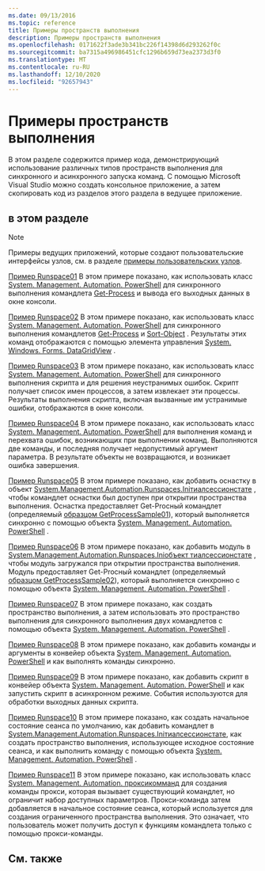 ```yaml
---
ms.date: 09/13/2016
ms.topic: reference
title: Примеры пространств выполнения
description: Примеры пространств выполнения
ms.openlocfilehash: 0171622f3ade3b341bc226f14398d6d293262f0c
ms.sourcegitcommit: ba7315a496986451cfc1296b659d73ea2373d3f0
ms.translationtype: MT
ms.contentlocale: ru-RU
ms.lasthandoff: 12/10/2020
ms.locfileid: "92657943"
---
```

# <a name="runspace-samples"></a>Примеры пространств выполнения

В этом разделе содержится пример кода, демонстрирующий использование различных типов пространств выполнения для синхронного и асинхронного запуска команд. С помощью Microsoft Visual Studio можно создать консольное приложение, а затем скопировать код из разделов этого раздела в ведущее приложение.

## <a name="in-this-section"></a>в этом разделе

> [!NOTE]
> Примеры ведущих приложений, которые создают пользовательские интерфейсы узлов, см. в разделе [примеры пользовательских узлов](./custom-host-samples.md).

 [Пример Runspace01](./runspace01-sample.md) В этом примере показано, как использовать класс [System. Management. Automation. PowerShell](/dotnet/api/system.management.automation.powershell) для синхронного выполнения командлета [Get-Process](/powershell/module/Microsoft.PowerShell.Management/Get-Process) и вывода его выходных данных в окне консоли.

 [Пример Runspace02](./runspace02-sample.md) В этом примере показано, как использовать класс [System. Management. Automation. PowerShell](/dotnet/api/system.management.automation.powershell) для синхронного выполнения командлетов [Get-Process](/powershell/module/Microsoft.PowerShell.Management/Get-Process) и [Sort-Object](/powershell/module/Microsoft.PowerShell.Utility/Sort-Object) . Результаты этих команд отображаются с помощью элемента управления [System. Windows. Forms. DataGridView](/dotnet/api/System.Windows.Forms.DataGridView) .

 [Пример Runspace03](./runspace03-sample.md) В этом примере показано, как использовать класс [System. Management. Automation. PowerShell](/dotnet/api/system.management.automation.powershell) для синхронного выполнения скрипта и для решения неустранимых ошибок. Скрипт получает список имен процессов, а затем извлекает эти процессы. Результаты выполнения скрипта, включая вызванные им устранимые ошибки, отображаются в окне консоли.

 [Пример Runspace04](./runspace04-sample.md) В этом примере показано, как использовать класс [System. Management. Automation. PowerShell](/dotnet/api/system.management.automation.powershell) для выполнения команд и перехвата ошибок, возникающих при выполнении команд. Выполняются две команды, и последняя получает недопустимый аргумент параметра. В результате объекты не возвращаются, и возникает ошибка завершения.

 [Пример Runspace05](./runspace05-sample.md) В этом примере показано, как добавить оснастку в объект [System.Management.Automation.Runspaces.Iniтиалсессионстате](/dotnet/api/System.Management.Automation.Runspaces.InitialSessionState) , чтобы командлет оснастки был доступен при открытии пространства выполнения. Оснастка предоставляет Get-Procный командлет (определяемый [образцом GetProcessSample01](../cmdlet/getprocesssample01-sample.md)), который выполняется синхронно с помощью объекта [System. Management. Automation. PowerShell](/dotnet/api/system.management.automation.powershell) .

 [Пример Runspace06](./runspace06-sample.md) В этом примере показано, как добавить модуль в [System.Management.Automation.Runspaces.Iniобъект тиалсессионстате](/dotnet/api/System.Management.Automation.Runspaces.InitialSessionState) , чтобы модуль загружался при открытии пространства выполнения. Модуль предоставляет Get-Procный командлет (определяемый [образцом GetProcessSample02](../cmdlet/getprocesssample02-sample.md)), который выполняется синхронно с помощью объекта [System. Management. Automation. PowerShell](/dotnet/api/system.management.automation.powershell) .

 [Пример Runspace07](./runspace07-sample.md) В этом примере показано, как создать пространство выполнения, а затем использовать это пространство выполнения для синхронного выполнения двух командлетов с помощью объекта [System. Management. Automation. PowerShell](/dotnet/api/system.management.automation.powershell) .

 [Пример Runspace08](./runspace08-sample.md) В этом примере показано, как добавить команды и аргументы в конвейер объекта [System. Management. Automation. PowerShell](/dotnet/api/system.management.automation.powershell) и как выполнять команды синхронно.

 [Пример Runspace09](./runspace09-sample.md) В этом примере показано, как добавить скрипт в конвейер объекта [System. Management. Automation. PowerShell](/dotnet/api/system.management.automation.powershell) и как запустить скрипт в асинхронном режиме. События используются для обработки выходных данных скрипта.

 [Пример Runspace10](./runspace10-sample.md) В этом примере показано, как создать начальное состояние сеанса по умолчанию, как добавить командлет в [System.Management.Automation.Runspaces.Iniтиалсессионстате](/dotnet/api/System.Management.Automation.Runspaces.InitialSessionState), как создать пространство выполнения, использующее исходное состояние сеанса, и как выполнить команду с помощью объекта [System. Management. Automation. PowerShell](/dotnet/api/system.management.automation.powershell) .

 [Пример Runspace11](./runspace11-sample.md) В этом примере показано, как использовать класс [System. Management. Automation. проксикомманд](/dotnet/api/System.Management.Automation.ProxyCommand) для создания команды прокси, которая вызывает существующий командлет, но ограничит набор доступных параметров. Прокси-команда затем добавляется в начальное состояние сеанса, который используется для создания ограниченного пространства выполнения. Это означает, что пользователь может получить доступ к функциям командлета только с помощью прокси-команды.

## <a name="see-also"></a>См. также
